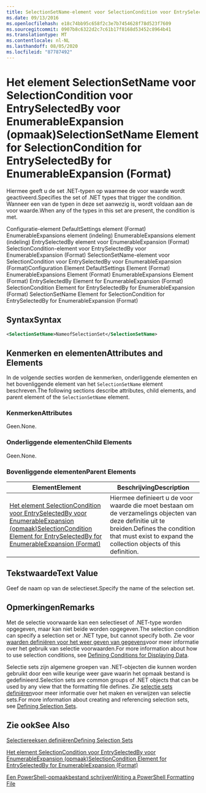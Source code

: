 ```yaml
---
title: SelectionSetName-element voor SelectionCondition voor EntrySelectedBy voor EnumerableExpansion (indeling) | Microsoft Docs
ms.date: 09/13/2016
ms.openlocfilehash: e18c74bb95c658f2c3e7b7454628f78d523f7609
ms.sourcegitcommit: 0907b8c6322d2c7c61b17f8168d53452c8964b41
ms.translationtype: MT
ms.contentlocale: nl-NL
ms.lasthandoff: 08/05/2020
ms.locfileid: "87787492"
---
```

# <a name="selectionsetname-element-for-selectioncondition-for-entryselectedby-for-enumerableexpansion-format"></a><span data-ttu-id="f8ddc-102">Het element SelectionSetName voor SelectionCondition voor EntrySelectedBy voor EnumerableExpansion (opmaak)</span><span class="sxs-lookup"><span data-stu-id="f8ddc-102">SelectionSetName Element for SelectionCondition for EntrySelectedBy for EnumerableExpansion (Format)</span></span>

<span data-ttu-id="f8ddc-103">Hiermee geeft u de set .NET-typen op waarmee de voor waarde wordt geactiveerd.</span><span class="sxs-lookup"><span data-stu-id="f8ddc-103">Specifies the set of .NET types that trigger the condition.</span></span> <span data-ttu-id="f8ddc-104">Wanneer een van de typen in deze set aanwezig is, wordt voldaan aan de voor waarde.</span><span class="sxs-lookup"><span data-stu-id="f8ddc-104">When any of the types in this set are present, the condition is met.</span></span>

<span data-ttu-id="f8ddc-105">Configuratie-element DefaultSettings element (Format) EnumerableExpansions element (indeling) EnumerableExpansions element (indeling) EntrySelectedBy element voor EnumerableExpansion (Format) SelectionCondition-element voor EntrySelectedBy voor EnumerableExpansion (Format) SelectionSetName-element voor SelectionCondition voor EntrySelectedBy voor EnumerableExpansion (Format)</span><span class="sxs-lookup"><span data-stu-id="f8ddc-105">Configuration Element DefaultSettings Element (Format) EnumerableExpansions Element (Format) EnumerableExpansions Element (Format) EntrySelectedBy Element for EnumerableExpansion (Format) SelectionCondition Element for EntrySelectedBy for EnumerableExpansion (Format) SelectionSetName Element for SelectionCondition for EntrySelectedBy for EnumerableExpansion (Format)</span></span>

## <a name="syntax"></a><span data-ttu-id="f8ddc-106">Syntax</span><span class="sxs-lookup"><span data-stu-id="f8ddc-106">Syntax</span></span>

```xml
<SelectionSetName>NameofSelectionSet</SelectionSetName>
```

## <a name="attributes-and-elements"></a><span data-ttu-id="f8ddc-107">Kenmerken en elementen</span><span class="sxs-lookup"><span data-stu-id="f8ddc-107">Attributes and Elements</span></span>

<span data-ttu-id="f8ddc-108">In de volgende secties worden de kenmerken, onderliggende elementen en het bovenliggende element van het `SelectionSetName` element beschreven.</span><span class="sxs-lookup"><span data-stu-id="f8ddc-108">The following sections describe attributes, child elements, and parent element of the `SelectionSetName` element.</span></span>

### <a name="attributes"></a><span data-ttu-id="f8ddc-109">Kenmerken</span><span class="sxs-lookup"><span data-stu-id="f8ddc-109">Attributes</span></span>

<span data-ttu-id="f8ddc-110">Geen.</span><span class="sxs-lookup"><span data-stu-id="f8ddc-110">None.</span></span>

### <a name="child-elements"></a><span data-ttu-id="f8ddc-111">Onderliggende elementen</span><span class="sxs-lookup"><span data-stu-id="f8ddc-111">Child Elements</span></span>

<span data-ttu-id="f8ddc-112">Geen.</span><span class="sxs-lookup"><span data-stu-id="f8ddc-112">None.</span></span>

### <a name="parent-elements"></a><span data-ttu-id="f8ddc-113">Bovenliggende elementen</span><span class="sxs-lookup"><span data-stu-id="f8ddc-113">Parent Elements</span></span>

|<span data-ttu-id="f8ddc-114">Element</span><span class="sxs-lookup"><span data-stu-id="f8ddc-114">Element</span></span>|<span data-ttu-id="f8ddc-115">Beschrijving</span><span class="sxs-lookup"><span data-stu-id="f8ddc-115">Description</span></span>|
|-------------|-----------------|
|[<span data-ttu-id="f8ddc-116">Het element SelectionCondition voor EntrySelectedBy voor EnumerableExpansion (opmaak)</span><span class="sxs-lookup"><span data-stu-id="f8ddc-116">SelectionCondition Element for EntrySelectedBy for EnumerableExpansion (Format)</span></span>](./selectioncondition-element-for-entryselectedby-for-enumerableexpansion-format.md)|<span data-ttu-id="f8ddc-117">Hiermee definieert u de voor waarde die moet bestaan om de verzamelings objecten van deze definitie uit te breiden.</span><span class="sxs-lookup"><span data-stu-id="f8ddc-117">Defines the condition that must exist to expand the collection objects of this definition.</span></span>|

## <a name="text-value"></a><span data-ttu-id="f8ddc-118">Tekstwaarde</span><span class="sxs-lookup"><span data-stu-id="f8ddc-118">Text Value</span></span>

<span data-ttu-id="f8ddc-119">Geef de naam op van de selectieset.</span><span class="sxs-lookup"><span data-stu-id="f8ddc-119">Specify the name of the selection set.</span></span>

## <a name="remarks"></a><span data-ttu-id="f8ddc-120">Opmerkingen</span><span class="sxs-lookup"><span data-stu-id="f8ddc-120">Remarks</span></span>

<span data-ttu-id="f8ddc-121">Met de selectie voorwaarde kan een selectieset of .NET-type worden opgegeven, maar kan niet beide worden opgegeven.</span><span class="sxs-lookup"><span data-stu-id="f8ddc-121">The selection condition can specify a selection set or .NET type, but cannot specify both.</span></span> <span data-ttu-id="f8ddc-122">Zie voor [waarden definiëren voor het weer geven van gegevens](./defining-conditions-for-displaying-data.md)voor meer informatie over het gebruik van selectie voorwaarden.</span><span class="sxs-lookup"><span data-stu-id="f8ddc-122">For more information about how to use selection conditions, see [Defining Conditions for Displaying Data](./defining-conditions-for-displaying-data.md).</span></span>

<span data-ttu-id="f8ddc-123">Selectie sets zijn algemene groepen van .NET-objecten die kunnen worden gebruikt door een wille keurige weer gave waarin het opmaak bestand is gedefinieerd.</span><span class="sxs-lookup"><span data-stu-id="f8ddc-123">Selection sets are common groups of .NET objects that can be used by any view that the formatting file defines.</span></span> <span data-ttu-id="f8ddc-124">Zie [selectie sets definiëren](./defining-selection-sets.md)voor meer informatie over het maken en verwijzen van selectie sets.</span><span class="sxs-lookup"><span data-stu-id="f8ddc-124">For more information about creating and referencing selection sets, see [Defining Selection Sets](./defining-selection-sets.md).</span></span>

## <a name="see-also"></a><span data-ttu-id="f8ddc-125">Zie ook</span><span class="sxs-lookup"><span data-stu-id="f8ddc-125">See Also</span></span>

[<span data-ttu-id="f8ddc-126">Selectiereeksen definiëren</span><span class="sxs-lookup"><span data-stu-id="f8ddc-126">Defining Selection Sets</span></span>](./defining-selection-sets.md)

[<span data-ttu-id="f8ddc-127">Het element SelectionCondition voor EntrySelectedBy voor EnumerableExpansion (opmaak)</span><span class="sxs-lookup"><span data-stu-id="f8ddc-127">SelectionCondition Element for EntrySelectedBy for EnumerableExpansion (Format)</span></span>](./selectioncondition-element-for-entryselectedby-for-enumerableexpansion-format.md)

[<span data-ttu-id="f8ddc-128">Een PowerShell-opmaakbestand schrijven</span><span class="sxs-lookup"><span data-stu-id="f8ddc-128">Writing a PowerShell Formatting File</span></span>](./writing-a-powershell-formatting-file.md)
